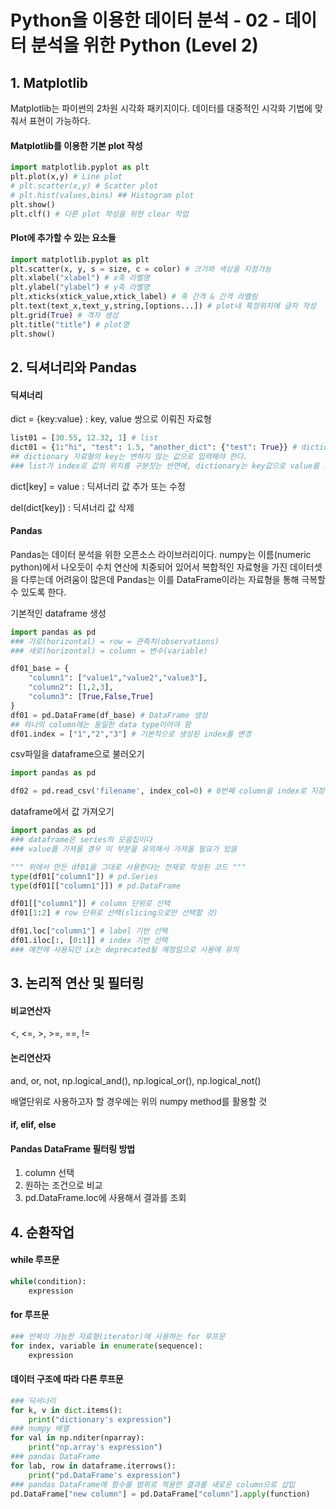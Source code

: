 # Python을 이용한 데이터 분석 - 02 - 데이터 분석을 위한 Python (Level 2)

## 1. Matplotlib

Matplotlib는 파이썬의 2차원 시각화 패키지이다. 데이터를 대중적인 시각화 기법에 맞춰서 표현이 가능하다.

#### Matplotlib를 이용한 기본 plot 작성

```python
import matplotlib.pyplot as plt
plt.plot(x,y) # Line plot
# plt.scatter(x,y) # Scatter plot
# plt.hist(values,bins) ## Histogram plot
plt.show()
plt.clf() # 다른 plot 작성을 위한 clear 작업
```



#### Plot에 추가할 수 있는 요소들

```python
import matplotlib.pyplot as plt
plt.scatter(x, y, s = size, c = color) # 크기와 색상을 지정가능
plt.xlabel("xlabel") # x축 라벨명
plt.ylabel("ylabel") # y축 라벨명
plt.xticks(xtick_value,xtick_label) # 축 간격 & 간격 라벨링
plt.text(text_x,text_y,string,[options...]) # plot내 특정위치에 글자 작성
plt.grid(True) # 격자 생성
plt.title("title") # plot명
plt.show()
```



## 2. 딕셔너리와 Pandas

#### 딕셔너리

dict = {key:value} : key, value 쌍으로 이뤄진 자료형

```python
list01 = [30.55, 12.32, 1] # list
dict01 = {1:"hi", "test": 1.5, "another_dict": {"test": True}} # dictionary
## dictionary 자료형의 key는 변하지 않는 값으로 입력해야 한다.
### list가 index로 값의 위치를 구분짓는 반면에, dictionary는 key값으로 value를 가져온다.
```

dict[key] = value : 딕셔너리 값 추가 또는 수정

del(dict[key]) : 딕셔너리 값 삭제



#### Pandas

Pandas는 데이터 분석을 위한 오픈소스 라이브러리이다. numpy는 이름(numeric python)에서 나오듯이 수치 연산에 치중되어 있어서 복합적인 자료형을 가진 데이터셋을 다루는데 어려움이 많은데 Pandas는 이를 DataFrame이라는 자료형을 통해 극복할 수 있도록 한다.

기본적인 dataframe 생성

```python
import pandas as pd
### 가로(horizontal) = row = 관측치(observations)
### 세로(horizontal) = column = 변수(variable)

df01_base = {
    "column1": ["value1","value2","value3"],
    "column2": [1,2,3],
    "column3": [True,False,True]
}
df01 = pd.DataFrame(df_base) # DataFrame 생성
## 하나의 column에는 동일한 data type이어야 함
df01.index = ["1","2","3"] # 기본적으로 생성된 index를 변경
```



csv파일을 dataframe으로 불러오기

```python
import pandas as pd

df02 = pd.read_csv('filename', index_col=0) # 0번째 column을 index로 지정하고 filename을 불러와서 dataframe으로 생성
```



dataframe에서 값 가져오기

```python
import pandas as pd
### dataframe은 series의 모음집이다
### value를 가져올 경우 이 부분을 유의해서 가져올 필요가 있음

""" 위에서 만든 df01을 그대로 사용한다는 전제로 작성된 코드 """
type(df01["column1"]) # pd.Series
type(df01[["column1"]]) # pd.DataFrame

df01[["column1"]] # column 단위로 선택
df01[1:2] # row 단위로 선택(slicing으로만 선택할 것)

df01.loc["column1"] # label 기반 선택
df01.iloc[:, [0:1]] # index 기반 선택
### 예전에 사용되던 ix는 deprecated될 예정임으로 사용에 유의
```



## 3. 논리적 연산 및 필터링

#### 비교연산자

<, <=, >, >=, ==, !=

#### 논리연산자

and, or, not, np.logical_and(), np.logical_or(), np.logical_not()

배열단위로 사용하고자 할 경우에는 위의 numpy method를 활용할 것

#### if, elif, else

#### Pandas DataFrame 필터링 방법

1. column 선택
2. 원하는 조건으로 비교
3. pd.DataFrame.loc에 사용해서 결과를 조회



## 4. 순환작업

#### while 루프문

```python
while(condition):
    expression    
```



#### for 루프문

```python
### 반복이 가능한 자료형(iterator)에 사용하는 for 루프문
for index, variable in enumerate(sequence):
    expression
```



#### 데이터 구조에 따라 다른 루프문

```python
### 딕셔너리
for k, v in dict.items():
    print("dictionary's expression")
### numpy 배열
for val in np.nditer(nparray):
    print("np.array's expression")
### pandas DataFrame
for lab, row in dataframe.iterrows():
    print("pd.DataFrame's expression")
### pandas DataFrame에 함수를 범위로 적용한 결과를 새로운 column으로 삽입
pd.DataFrame["new column"] = pd.DataFrame["column"].apply(function)
```

